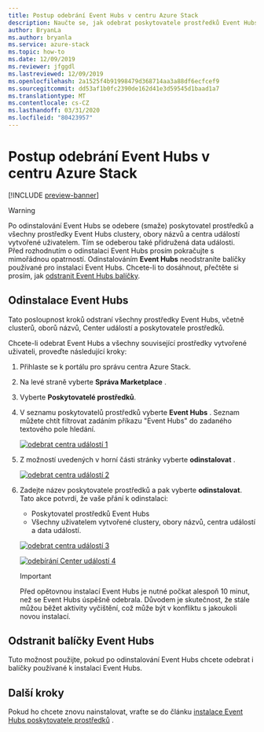 ```yaml
---
title: Postup odebrání Event Hubs v centru Azure Stack
description: Naučte se, jak odebrat poskytovatele prostředků Event Hubs v centru Azure Stack.
author: BryanLa
ms.author: bryanla
ms.service: azure-stack
ms.topic: how-to
ms.date: 12/09/2019
ms.reviewer: jfggdl
ms.lastreviewed: 12/09/2019
ms.openlocfilehash: 2a1525f4b91998479d368714aa3a88df6ecfcef9
ms.sourcegitcommit: dd53af1b0fc2390de162d41e3d59545d1baad1a7
ms.translationtype: MT
ms.contentlocale: cs-CZ
ms.lasthandoff: 03/31/2020
ms.locfileid: "80423957"
---
```

# <a name="how-to-remove-event-hubs-on-azure-stack-hub"></a>Postup odebrání Event Hubs v centru Azure Stack

[!INCLUDE [preview-banner](../includes/event-hubs-preview.md)]

> [!WARNING]
> Po odinstalování Event Hubs se odebere (smaže) poskytovatel prostředků a všechny prostředky Event Hubs clustery, obory názvů a centra událostí vytvořené uživatelem. Tím se odeberou také přidružená data události.  
> Před rozhodnutím o odinstalaci Event Hubs prosím pokračujte s mimořádnou opatrností. Odinstalováním **Event Hubs** neodstraníte balíčky používané pro instalaci Event Hubs. Chcete-li to dosáhnout, přečtěte si prosím, jak [odstranit Event Hubs balíčky](#delete-event-hubs-packages).

## <a name="uninstall-event-hubs"></a>Odinstalace Event Hubs

Tato posloupnost kroků odstraní všechny prostředky Event Hubs, včetně clusterů, oborů názvů, Center událostí a poskytovatele prostředků.

Chcete-li odebrat Event Hubs a všechny související prostředky vytvořené uživateli, proveďte následující kroky:

1. Přihlaste se k portálu pro správu centra Azure Stack.
2. Na levé straně vyberte **Správa Marketplace** .
3. Vyberte **Poskytovatelé prostředků**.
4. V seznamu poskytovatelů prostředků vyberte **Event Hubs** . Seznam můžete chtít filtrovat zadáním příkazu "Event Hubs" do zadaného textového pole hledání.

   [![odebrat centra událostí 1](media/event-hubs-rp-remove/1-uninstall.png)](media/event-hubs-rp-remove/1-uninstall.png#lightbox)

5. Z možností uvedených v horní části stránky vyberte **odinstalovat** .

   [![odebrat centra událostí 2](media/event-hubs-rp-remove/2-uninstall.png)](media/event-hubs-rp-remove/2-uninstall.png#lightbox)

6. Zadejte název poskytovatele prostředků a pak vyberte **odinstalovat**. Tato akce potvrdí, že vaše přání k odinstalaci:
   - Poskytovatel prostředků Event Hubs
   - Všechny uživatelem vytvořené clustery, obory názvů, centra událostí a data událostí.

   [![odebrat centra událostí 3](media/event-hubs-rp-remove/3-uninstall.png)](media/event-hubs-rp-remove/3-uninstall.png#lightbox)

   [![odebírání Center událostí 4](media/event-hubs-rp-remove/4-uninstall.png)](media/event-hubs-rp-remove/4-uninstall.png#lightbox)

   > [!IMPORTANT]
   > Před opětovnou instalací Event Hubs je nutné počkat alespoň 10 minut, než se Event Hubs úspěšně odebrala. Důvodem je skutečnost, že stále můžou běžet aktivity vyčištění, což může být v konfliktu s jakoukoli novou instalací.

## <a name="delete-event-hubs-packages"></a>Odstranit balíčky Event Hubs

Tuto možnost použijte, pokud po odinstalování Event Hubs chcete odebrat i balíčky používané k instalaci Event Hubs. 

## <a name="next-steps"></a>Další kroky

Pokud ho chcete znovu nainstalovat, vraťte se do článku [instalace Event Hubs poskytovatele prostředků](event-hubs-rp-install.md) .